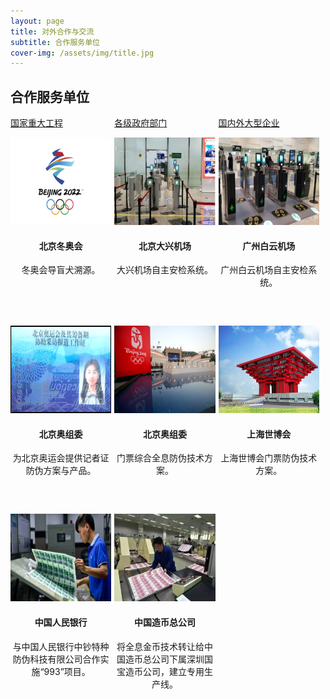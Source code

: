 ```yaml
---
layout: page
title: 对外合作与交流
subtitle: 合作服务单位
cover-img: /assets/img/title.jpg
---
```

<!--
 * @Author: Conghao Wong
 * @Date: 2023-03-08 19:13:03
 * @LastEditors: Conghao Wong
 * @LastEditTime: 2023-03-12 18:41:58
 * @Description: file content
 * @Github: https://cocoon2wong.github.io
 * Copyright 2023 Conghao Wong, All Rights Reserved.
-->

<style>
    .t_grid {
        display: grid;
        grid-template-columns: 32% 32% 32%;
        grid-gap: 60px 1%;
    }

    .t_img {
        height: 140px;
    }
</style>

<link rel="stylesheet" type="text/css" href="/assets/css/user.css">

## 合作服务单位

<div class="t_grid">
    <a class="btn btn-info btn-lg get-started-btn btn_selected" href="/cooperations/services_index">国家重大工程</a>
    <a class="btn btn-info btn-lg get-started-btn btn_dark" href="/cooperations/services_1">各级政府部门</a>
    <a class="btn btn-info btn-lg get-started-btn btn_dark" href="/cooperations/services_2">国内外大型企业</a>
</div>

<p></p>

<div class="t_grid">
    <div style="text-align: center;">
        <img class="t_img" src="/assets/img/cooperations/services/0/1.jpg"><br>
        <h4>北京冬奥会</h4>
        冬奥会导盲犬溯源。
    </div>
    <div style="text-align: center;">
        <img class="t_img" src="/assets/img/cooperations/services/0/2.png"><br>
        <h4>北京大兴机场</h4>
        大兴机场自主安检系统。
    </div>
    <div style="text-align: center;">
        <img class="t_img" src="/assets/img/cooperations/services/0/3.png"><br>
        <h4>广州白云机场</h4>
        广州白云机场自主安检系统。
    </div>
    <div style="text-align: center;">
        <img class="t_img" src="/assets/img/cooperations/services/0/4.png"><br>
        <h4>北京奥组委</h4>
        为北京奥运会提供记者证防伪方案与产品。
    </div>
    <div style="text-align: center;">
        <img class="t_img" src="/assets/img/cooperations/services/0/5.jpg"><br>
        <h4>北京奥组委</h4>
        门票综合全息防伪技术方案。
    </div>
    <div style="text-align: center;">
        <img class="t_img" src="/assets/img/cooperations/services/0/6.jpeg"><br>
        <h4>上海世博会</h4>
        上海世博会门票防伪技术方案。
    </div>
    <div style="text-align: center;">
        <img class="t_img" src="/assets/img/cooperations/services/0/7.jpg"><br>
        <h4>中国人民银行</h4>
        与中国人民银行中钞特种防伪科技有限公司合作实施“993”项目。
    </div>
    <div style="text-align: center;">
        <img class="t_img" src="/assets/img/cooperations/services/0/8.jpg"><br>
        <h4>中国造币总公司</h4>
        将全息金币技术转让给中国造币总公司下属深圳国宝造币公司，建立专用生产线。
    </div>

</div>
